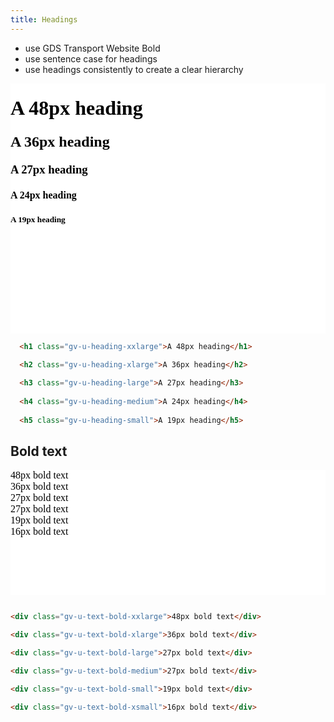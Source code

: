 ```yaml
---
title: Headings
---
```


* use GDS Transport Website Bold
* use sentence case for headings
* use headings consistently to create a clear hierarchy

<div class="example">
  <iframe srcdoc='
    <link media="all" rel="stylesheet" href="/stylesheets/govuk-frontend.css">
    <style>
      html {
        background: white;
      }
    </style>
    <h1 class="gv-u-heading-xxlarge">A 48px heading</h1> 
    <h2 class="gv-u-heading-xlarge">A 36px heading</h2> 
    <h3 class="gv-u-heading-large">A 27px heading</h3> 
    <h4 class="gv-u-heading-medium">A 24px heading</h4> 
    <h5 class="gv-u-heading-small">A 19px heading</h5> 
  '
  marginwidth="0"
  marginheight="0"
  frameborder="0"
  vspace="0"
  hspace="0"
  scrolling="yes"
  style="
    height: 400px;
    width: 100%;
    margin: 0;
    padding: 0;
  ">
  </iframe>
</div>

```html 
  <h1 class="gv-u-heading-xxlarge">A 48px heading</h1>

  <h2 class="gv-u-heading-xlarge">A 36px heading</h2> 
  
  <h3 class="gv-u-heading-large">A 27px heading</h3> 
  
  <h4 class="gv-u-heading-medium">A 24px heading</h4> 
  
  <h5 class="gv-u-heading-small">A 19px heading</h5> 
```

## Bold text

<div class="example">
  <iframe srcdoc='
    <link media="all" rel="stylesheet" href="/stylesheets/govuk-frontend.css">
    <style>
      html {
        background: white;
      }
    </style>
    <div class="gv-u-text-bold-xxlarge">48px bold text</div> 
    <div class="gv-u-text-bold-xlarge">36px bold text</div> 
    <div class="gv-u-text-bold-large">27px bold text</div> 
    <div class="gv-u-text-bold-medium">27px bold text</div> 
    <div class="gv-u-text-bold-small">19px bold text</div> 
    <div class="gv-u-text-bold-xsmall">16px bold text</div> 
  '
  marginwidth="0"
  marginheight="0"
  frameborder="0"
  vspace="0"
  hspace="0"
  scrolling="yes"
  style="
    height: 200px;
    width: 100%;
    margin: 0;
    padding: 0;
  ">
  </iframe>
</div>

```html

<div class="gv-u-text-bold-xxlarge">48px bold text</div> 

<div class="gv-u-text-bold-xlarge">36px bold text</div> 

<div class="gv-u-text-bold-large">27px bold text</div> 

<div class="gv-u-text-bold-medium">27px bold text</div> 

<div class="gv-u-text-bold-small">19px bold text</div> 

<div class="gv-u-text-bold-xsmall">16px bold text</div> 
```
